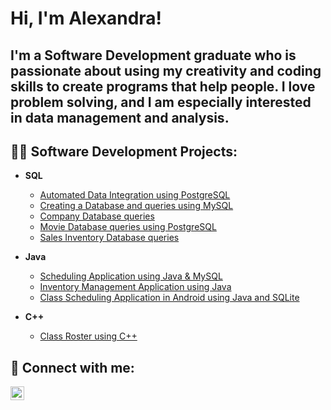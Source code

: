 <h1>Hi, I'm Alexandra! <br/></h1>
<h2>I'm a Software Development graduate who is passionate about using my creativity and coding skills to create programs that help people. I love problem solving, and I am especially interested in data management and analysis.</h2>


<h2>👩‍💻 Software Development Projects:</h2>

- <b>SQL</b>
  - [Automated Data Integration using PostgreSQL ](https://github.com/ascurtu1/SQL_Automated-Data-Integration)
  - [Creating a Database and queries using MySQL](https://github.com/ascurtu1/SQL_Database-Design)
  - [Company Database queries](https://github.com/ascurtu1/SQL_Fortune500Analysis/blob/main/SQL_Queries)
  - [Movie Database queries using PostgreSQL](https://github.com/ascurtu1/PostgreSQL_MovieAnalytics/blob/main/PostgreSQL_MovieAnalytics)
  - [Sales Inventory Database queries](https://github.com/ascurtu1/SQL_SalesInventoryQueries/tree/main)
 
  
 
- <b>Java</b>
  - [Scheduling Application using Java & MySQL](https://github.com/ascurtu1/Java_Scheduling_Application)
  - [Inventory Management Application using Java](https://github.com/ascurtu1/JavaInventoryApplication)
  - [Class Scheduling Application in Android using Java and SQLite](https://github.com/ascurtu1/StudentSchedulerAndroid)
  

- <b>C++</b>
  - [Class Roster using C++](https://github.com/ascurtu1/C-Class-Roster/tree/master)



 

<h2> 🤳 Connect with me:</h2>

[<img align="left" alt="AlexandraScurtu | LinkedIn" width="22px" src="https://cdn.jsdelivr.net/npm/simple-icons@v3/icons/linkedin.svg" />][linkedin]

[linkedin]: https://www.linkedin.com/in/alexandraalexandru/




